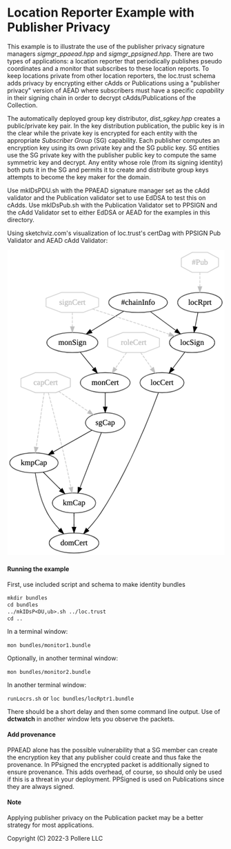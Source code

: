 # Location Reporter Example with Publisher Privacy

This example is to illustrate the use of the publisher privacy signature managers *sigmgr_ppaead.hpp* and *sigmgr_ppsigned.hpp*. There are two types of applications: a location reporter that periodically publishes pseudo coordinates and a monitor that subscribes to these location reports. To keep locations private from other location reporters, the loc.trust schema adds privacy by encrypting either cAdds or Publications using a "publisher privacy" version of AEAD where subscribers must have a specific *capability* in their signing chain in order to decrypt cAdds/Publications of the Collection. 

The automatically deployed group key distributor, *dist_sgkey.hpp* creates a public/private key pair. In the key distribution publication, the public key is in the clear while the private key is encrypted for each entity with the appropriate *Subscriber Group* (SG) capability. Each publisher computes an encryption key using its own private key and the SG public key. SG entities use the SG private key with the publisher public key to compute the same symmetric key and decrypt.  Any entity whose role (from its signing identity) both puts it in the SG and permits it to create and distribute group keys attempts to become the key maker for the domain.

Use mkIDsPDU.sh with the PPAEAD signature manager set as the cAdd validator and the Publication validator set to use EdDSA to test this on cAdds. Use mkIDsPub.sh with the Publication Validator set to PPSIGN and the cAdd Validator set to either EdDSA or AEAD for the examples in this directory.

Using sketchviz.com's visualization of loc.trust's certDag with PPSIGN Pub Validator and AEAD cAdd Validator:

![](./loc.png)

#### Running the example

First, use included script and schema to make identity bundles

```
mkdir bundles
cd bundles
../mkIDsP<DU,ub>.sh ../loc.trust
cd ..
```

In a terminal window:

`mon bundles/monitor1.bundle`

Optionally, in another terminal window:

`mon bundles/monitor2.bundle`

In another terminal window:

`runLocrs.sh` or `loc bundles/locRptr1.bundle`

There should be a short delay and then some command line output. Use of **dctwatch** in another window lets you observe the packets.

#### Add provenance

PPAEAD alone has the possible vulnerability that a SG member can create the encryption key that any publisher could create and thus fake the provenance. In PPsigned the encrypted packet is additionally signed to ensure provenance. This adds overhead, of course, so should only be used if this is a threat in your deployment. PPSigned is used on Publications since they are always signed.

#### Note

Applying publisher privacy on the Publication packet may be a better strategy for most applications.

Copyright (C) 2022-3 Pollere LLC
